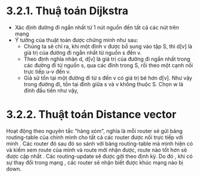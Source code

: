 # 3.2.1. Thuậ toán Dijkstra
- Xác định đường đi ngắn nhất từ 1 nút nguồn đến tất cả các nút trên mạng
- Ý tưởng của thuật toán được chứng minh như sau:
  - Chúng ta sẽ chỉ ra, khi một đỉnh v được bổ sung vào tập S, thì d[v] là giá trị của đường đi ngắn nhất từ nguồn s đến v.
  - Theo định nghĩa nhãn d, d[v] là giá trị của đường đi ngắn nhất trong các đường đi từ nguồn s, qua các đỉnh trong S, rồi theo một cạnh nối trực tiếp u-v đến v.
  - Giả sử tồn tại một đường đi từ s đến v có giá trị bé hơn d[v]. Như vậy trong đường đi, tồn tại đỉnh giữa s và v không thuộc S. Chọn w là đỉnh đầu tiên như vậy,

# 3.2.2. Thuật toán Distance vector
Hoạt động theo nguyên tắc "hàng xóm", nghĩa là mỗi router sẻ gửi bảng routing-table của chính mình cho tất cả các router được nối trực tiếp với mình . Các router đó sau đó so sánh với bảng routing-table mà mình hiện có và kiểm xem route của mình và route mới nhận được, route nào tốt hơn sẽ được cập nhất . Các routing-update sẽ được gởi theo định kỳ. Do đó , khi có sự thay đổi trong mạng , các router sẽ nhận biết được khúc mạng nào bị down.